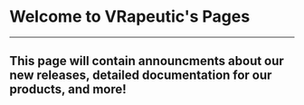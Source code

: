 # Welcome to VRapeutic's Pages
---
## This page will contain announcments about our new releases, detailed documentation for our products, and more!
